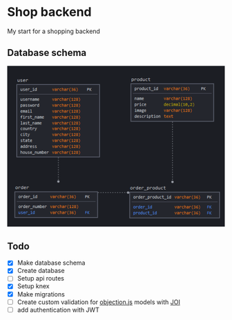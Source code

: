# Shop backend

My start for a shopping backend

## Database schema
![Database schema](dbschema.png)

## Todo

* [x] Make database schema
* [x] Create database
* [ ] Setup api routes
* [x] Setup knex
 * [x] Make migrations
* [ ] Create custom validation for [objection.js](https://vincit.github.io/objection.js/) models with [JOI](https://github.com/sideway/joi)
* [ ] add authentication with JWT